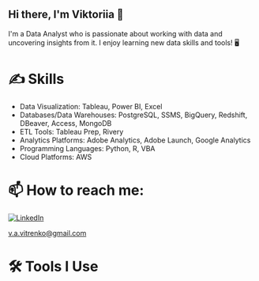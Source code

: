 ## Hi there, I'm Viktoriia 👋

I'm a Data Analyst who is passionate about working with data and uncovering insights from it. I enjoy learning new data skills and tools! 🖥️

# ✍️ Skills
- Data Visualization: Tableau, Power BI, Excel 
- Databases/Data Warehouses: PostgreSQL, SSMS, BigQuery, Redshift, DBeaver, Access, MongoDB 
- ETL Tools: Tableau Prep, Rivery 
- Analytics Platforms: Adobe Analytics, Adobe Launch, Google Analytics 
- Programming Languages: Python, R, VBA 
- Cloud Platforms: AWS 

# 📫 How to reach me: 
[![LinkedIn](https://img.shields.io/badge/LinkedIn-0077B5?style=flat-square&logo=linkedin&logoColor=white)](https://www.linkedin.com/in/vvitrenko/)

v.a.vitrenko@gmail.com

# 🛠️ Tools I Use
